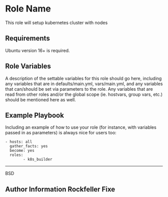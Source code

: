 Role Name
=========

This role will setup kubernetes cluster with nodes

Requirements
------------

Ubuntu version 16+ is required.

Role Variables
--------------

A description of the settable variables for this role should go here, including any variables that are in defaults/main.yml, vars/main.yml, and any variables that can/should be set via parameters to the role. Any variables that are read from other roles and/or the global scope (ie. hostvars, group vars, etc.) should be mentioned here as well.


Example Playbook
----------------

Including an example of how to use your role (for instance, with variables passed in as parameters) is always nice for users too:

    - hosts: all
      gather_facts: yes
      become: yes
      roles: 
            - k8s_builder
-------

BSD

Author Information  Rockfeller Fixe
------------------
